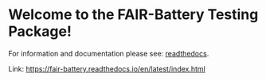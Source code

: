 # Welcome to the FAIR-Battery Testing Package!
For information and documentation please see: [readthedocs](https://fair-battery.readthedocs.io/en/latest/index.html).

Link: https://fair-battery.readthedocs.io/en/latest/index.html
